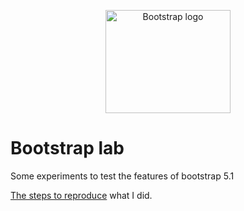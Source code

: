 <p align="center">
  <a href="https://getbootstrap.com/">
    <img src="https://getbootstrap.com/docs/5.1/assets/brand/bootstrap-logo-shadow.png" alt="Bootstrap logo" width="200" height="165">
  </a>
</p>

# Bootstrap lab

Some experiments to test the features of bootstrap 5.1

[The steps to reproduce](./NOTES.md) what I did.
